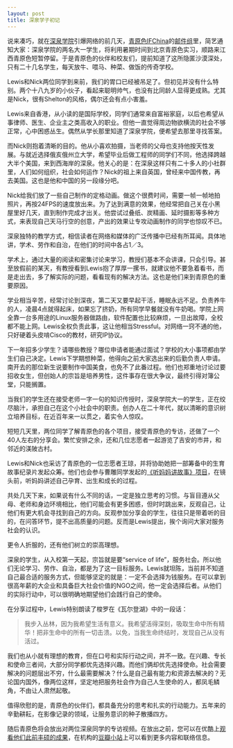 ```yaml
---
layout: post
title: 深泉学子初记
---
```

说来凑巧，就在[深泉学院](http://www.deepsprings.edu/home)引爆网络的前几天，[青原色IFChina](http://site.douban.com/158064/)的[邮件组](http://site.douban.com/158064/widget/notes/13296653/)里，简艺通知大家：深泉学院的两名大一学生，将利用暑期时间到北京青原色实习，顺路来江西青原色短暂停留。于是青原色的伙伴和校友们，提前知道了这所隐匿沙漠深处，只有二十几名学生，每天放牛、喂马、种菜、做饭的传奇学校。

Lewis和Nick两位同学到来前，我们的胃口已经被吊足了。但初见并没有什么特别。两个十八九岁的小伙子，看起来聪明帅气，也没有比同龄人显得更成熟。尤其是Nick，很有Shelton的风格，偶尔还会有点小害羞。

Lewis来自香港，从小读的是国际学校，同学们通常来自富裕家庭，以后也希望从事律师、医生、企业主之类高收入的职业。但他一直觉得周边物欲横流的社会不够正常，心中困惑丛生。偶然从学长那里知道了深泉学院，便希望去那里寻找答案。

而Nick则抱着清晰的目的。他从小喜欢拍摄，当老师的父母也支持他按天性发展。与就近选择俄亥俄州立大学，希望毕业后做工程师的同学们不同，他选择跨越大半个美国，来到西海岸的深泉。他关心的是：在深泉这样只有二十多人的小社群里，人们如何组织，社会如何运作？Nick的祖上来自英国，曾经来中国传教，再去美国。这也是他和中国的另一段缘分吧。

Nick给我们放了一些自己制作的定格动画。做这个很费时间，需要一帧一帧地拍照片，再按24FPS的速度放出来。为了达到满意的效果，他经常把自己关在小黑屋里好几天，直到制作完成才出关。他尝试过叠纸、炭精画、延时摄影等多种方式，来表现自己天马行空的创意，产出的效果让专攻动画制作的同学也惊叹不已。

深泉独特的教学方式，相信读者在网络和媒体的广泛传播中已经有所耳闻。具体地讲，学术、劳作和自治，在他们的时间中各占1／3。

学术上，通过大量的阅读和密集讨论来学习，教授们基本不会讲课，只会引导。甚至放假前的某天，有教授看到Lewis抱了厚厚一摞书，就建议他不要急着看书，而是走出去，多了解实际的问题，看看现有的解决方法。这也是他们来到青原色的重要原因。

学业相当辛苦，经常讨论到深夜，第二天又要早起干活，睡眠永远不足。负责养牛的人，凌晨4点就得起床，如果忘了挤奶，所有同学早餐就没有牛奶喝。学院上网全靠一台多用途的Linux服务器做路由，软件配置也比较麻烦，一旦出故障，全校都不能上网。Lewis全权负责此事，这让他相当Stressful。对网络一窍不通的他，只好硬着头皮啃Cisco的教材，研究IP协议。

下一年招多少学生？请哪些教授？哪位申请者能通过面试？学校的大小事项都由学生们自己决定。Lewis下学期想种菜，他得向之前大家选出来的后勤负责人申请。南开去的那位新生说要制作中国美食，也免不了此番过程。他们也郑重地讨论过要招收女生，但创始人的宗旨是培养男性，这件事存在很大争议，最终引得对簿公堂，只能搁置。

当我们的学生还在接受老师一字一句的知识传授时，深泉学院大一的学生，正在绞尽脑汁，承担自己在这个小社会中的职责。创办人在二十年代，就以清晰的意识树立培养目标，在近百年来一以贯之，着实令人惊叹。

短短几天里，两位同学了解青原色的各个项目，接受青原色的专访，还做了一个40人左右的分享会。繁忙安排之余，还和几位志愿者一起游览了吉安的市井，和邻近的渼陂古村。

Lewis和Nick也采访了青原色的一位志愿者王琼，并将协助她把一部筹备中的生育故事纪录片发起众筹。他们也会参与曹雕同学发起的[《听妈妈讲故事》项目](http://site.douban.com/158064/widget/notes/15091961/note/312388625/)，在镜头前，听妈妈讲述自己孕育、出生和成长的过程。

共处几天下来，如果说有什么不同的话，一定是独立思考的习惯。与盲目遵从父母、老师和身边环境相比，他们可能会有更多困惑，但时时跳出来，反观自己，让他们有更大机会寻找到自己的方向。反观参加分享会的学生，往往只是带着听的目的，在问答环节，提不出高质量的问题。反而是Lewis提出，挨个询问大家对服务社会的认识。

更令人折服的，还有他们树立的崇高理想。

深泉的学生，从入校第一天起，宗旨就是要“service of life”，服务社会。所以他们无论学习、劳作、自治，都是为了这一目标服务。Lewis就坦陈，当前并不知道自己最合适的服务方式，但能够坚定的就是：一定不会选择为钱服务。在可以拿到很高年薪的大企业和具备巨大社会价值的NGO之间，他一定会选择后者。从他们的实际行动中，可以很明确地期望他们会践行自己的使命。

在分享过程中，Lewis特别朗读了梭罗在《瓦尔登湖》中的一段话：
> 我步入丛林，因为我希望生活有意义。我希望活得深刻，吸取生命中所有精华！把非生命中的所有一切击溃。以免，当我生命终结时，发现自己从没有活过。

我们也从小就有理想的教育，但在口号和实际行动之间，并不一致。在兴趣、专长和使命三者间，大部分同学都优先选择兴趣。而他们俩却优先选择使命。社会需要解决的问题层出不穷，什么最需要解决？什么是自己最有能力和资源去解决的？无论国内国外，像两位这样，坚定地把服务社会作为自己人生使命的人，都凤毛鳞角，不由让人肃然起敬。

值得欣慰的是，青原色的伙伴们，都具备充分的思考和扎实的行动能力。五年来的辛勤耕耘，在影像记录的领域，让服务意识的种子散播四方。

随后青原色将会放出对两位深泉同学的专访视频。在放出之前，您可以在优酷上[观看他们此前丰硕的成果](http://i.youku.com/u/UNDM4MzgyOTY0)，在机构的[豆瓣小站](site.douban.com/158064/)上可以看到更多内容和联络信息。